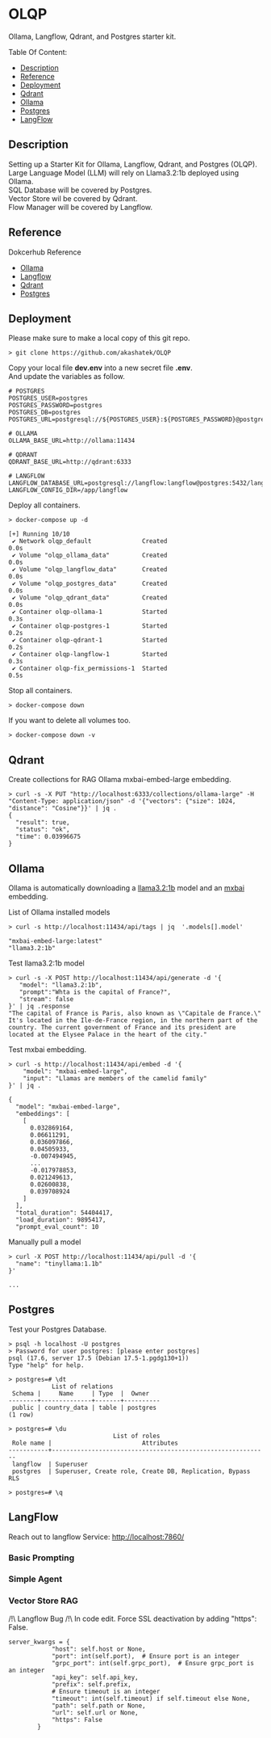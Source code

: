# OLQP
Ollama, Langflow, Qdrant, and Postgres starter kit.

Table Of Content:
* [Description](#Description)
* [Reference](#Reference)
* [Deployment](#Deployment)
* [Qdrant](#Qdrant)
* [Ollama](#Ollama)
* [Postgres](#Postgres)
* [LangFlow](#LangFlow)

<a id="Description"></a>
## Description
 
Setting up a Starter Kit for Ollama, Langflow, Qdrant, and Postgres (OLQP).   
Large Language Model (LLM) will rely on Llama3.2:1b deployed using Ollama.   
SQL Database will be covered by Postgres.   
Vector Store wil be covered by Qdrant.   
Flow Manager will be covered by Langflow.   

<a id="Reference"></a>
## Reference

Dokcerhub Reference
* [Ollama](https://hub.docker.com/r/ollama/ollama)
* [Langflow](https://hub.docker.com/r/langflowai/langflow)
* [Qdrant](https://hub.docker.com/r/qdrant/qdrant)
* [Postgres](https://hub.docker.com/_/postgres)

<a id="Deployment"></a>
## Deployment

Please make sure to make a local copy of this git repo.
```
> git clone https://github.com/akashatek/OLQP
```

Copy your local file **dev.env** into a new secret file **.env**.  
And update the variables as follow.
```
# POSTGRES
POSTGRES_USER=postgres
POSTGRES_PASSWORD=postgres
POSTGRES_DB=postgres
POSTGRES_URL=postgresql://${POSTGRES_USER}:${POSTGRES_PASSWORD}@postgres:5432/${POSTGRES_DB}

# OLLAMA
OLLAMA_BASE_URL=http://ollama:11434

# QDRANT
QDRANT_BASE_URL=http://qdrant:6333

# LANGFLOW
LANGFLOW_DATABASE_URL=postgresql://langflow:langflow@postgres:5432/langflow
LANGFLOW_CONFIG_DIR=/app/langflow
```

Deploy all containers.
```
> docker-compose up -d

[+] Running 10/10
 ✔ Network olqp_default              Created                                                                                     0.0s 
 ✔ Volume "olqp_ollama_data"         Created                                                                                     0.0s 
 ✔ Volume "olqp_langflow_data"       Created                                                                                     0.0s 
 ✔ Volume "olqp_postgres_data"       Created                                                                                     0.0s 
 ✔ Volume "olqp_qdrant_data"         Created                                                                                     0.0s 
 ✔ Container olqp-ollama-1           Started                                                                                     0.3s 
 ✔ Container olqp-postgres-1         Started                                                                                     0.2s 
 ✔ Container olqp-qdrant-1           Started                                                                                     0.2s 
 ✔ Container olqp-langflow-1         Started                                                                                     0.3s 
 ✔ Container olqp-fix_permissions-1  Started                                                                                     0.5s 
 ```

Stop all containers.
```
> docker-compose down

```

If you want to delete all volumes too.
```
> docker-compose down -v
```

<a id="Qdrant"></a>
## Qdrant
 
Create collections for RAG Ollama mxbai-embed-large embedding.
```
> curl -s -X PUT "http://localhost:6333/collections/ollama-large" -H "Content-Type: application/json" -d '{"vectors": {"size": 1024, "distance": "Cosine"}}' | jq .
{
  "result": true,
  "status": "ok",
  "time": 0.03996675
}
```

<a id="Ollama"></a>
## Ollama

Ollama is automatically downloading a [llama3.2:1b](https://ollama.com/library/llama3.2) model and an [mxbai](https://ollama.com/library/mxbai-embed-large) embedding.

List of Ollama installed models
```
> curl -s http://localhost:11434/api/tags | jq  '.models[].model'

"mxbai-embed-large:latest"
"llama3.2:1b"
```

Test llama3.2:1b model
```
> curl -s -X POST http://localhost:11434/api/generate -d '{
   "model": "llama3.2:1b",
   "prompt":"Whta is the capital of France?",
   "stream": false
}' | jq .response
"The capital of France is Paris, also known as \"Capitale de France.\" It's located in the Ile-de-France region, in the northern part of the country. The current government of France and its president are located at the Elysee Palace in the heart of the city."
```

Test mxbai embedding.
```
> curl -s http://localhost:11434/api/embed -d '{
    "model": "mxbai-embed-large",
    "input": "Llamas are members of the camelid family"
}' | jq .

{
  "model": "mxbai-embed-large",
  "embeddings": [
    [
      0.032869164,
      0.06611291,
      0.036097866,
      0.04505933,
      -0.007494945,
      ...
      -0.017978853,
      0.021249613,
      0.02600838,
      0.039708924
    ]
  ],
  "total_duration": 54404417,
  "load_duration": 9895417,
  "prompt_eval_count": 10
```

Manually pull a model
```
> curl -X POST http://localhost:11434/api/pull -d '{
  "name": "tinyllama:1.1b"
}'

...
```

<a id="Postgres"></a>
## Postgres

Test your Postgres Database.
```
> psql -h localhost -U postgres
> Password for user postgres: [please enter postgres]
psql (17.6, server 17.5 (Debian 17.5-1.pgdg130+1))
Type "help" for help.

> postgres=# \dt
            List of relations
 Schema |     Name     | Type  |  Owner   
--------+--------------+-------+----------
 public | country_data | table | postgres
(1 row)

> postgres=# \du
                             List of roles
 Role name |                         Attributes                         
-----------+------------------------------------------------------------
 langflow  | Superuser
 postgres  | Superuser, Create role, Create DB, Replication, Bypass RLS

> postgres=# \q
```

<a id="LangFlow"></a>
## LangFlow
 
Reach out to langflow Service: [http://localhost:7860/](http://localhost:7860/)

### Basic Prompting

### Simple Agent

### Vector Store RAG




/!\ Langflow Bug /!\ In code edit. Force SSL deactivation by adding "https": False.
 ```
 server_kwargs = {
             "host": self.host or None,
             "port": int(self.port),  # Ensure port is an integer
             "grpc_port": int(self.grpc_port),  # Ensure grpc_port is an integer
             "api_key": self.api_key,
             "prefix": self.prefix,
             # Ensure timeout is an integer
             "timeout": int(self.timeout) if self.timeout else None,
             "path": self.path or None,
             "url": self.url or None,
             "https": False
         }
 
 ```